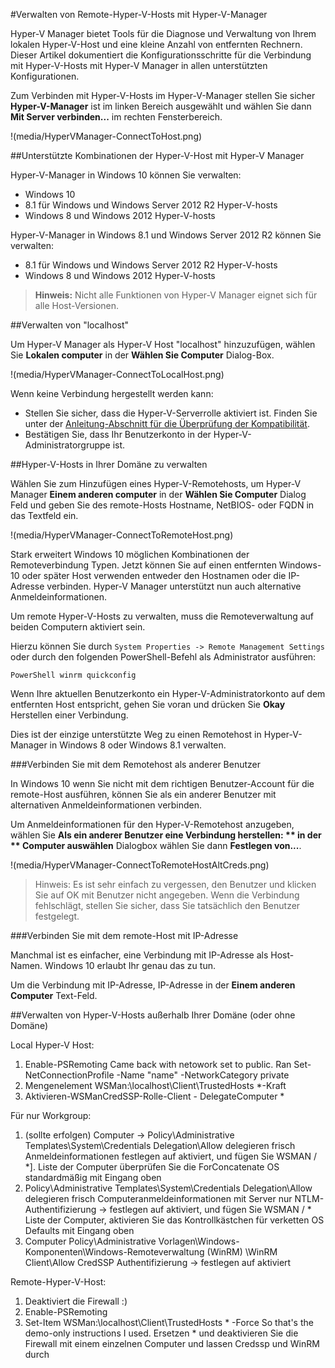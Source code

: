 #Verwalten von Remote-Hyper-V-Hosts mit Hyper-V-Manager

Hyper-V Manager bietet Tools für die Diagnose und Verwaltung von Ihrem lokalen Hyper-V-Host und eine kleine Anzahl von entfernten Rechnern.
Dieser Artikel dokumentiert die Konfigurationsschritte für die Verbindung mit Hyper-V-Hosts mit Hyper-V Manager in allen unterstützten Konfigurationen.

Zum Verbinden mit Hyper-V-Hosts im Hyper-V-Manager stellen Sie sicher **Hyper-V-Manager** ist im linken Bereich ausgewählt und wählen Sie dann **Mit Server verbinden...** im rechten Fensterbereich.

!(media/HyperVManager-ConnectToHost.png)

##Unterstützte Kombinationen der Hyper-V-Host mit Hyper-V Manager

Hyper-V-Manager in Windows 10 können Sie verwalten:

*   Windows 10
*   8.1 für Windows und Windows Server 2012 R2 Hyper-V-hosts
*   Windows 8 und Windows 2012 Hyper-V-hosts

Hyper-V-Manager in Windows 8.1 und Windows Server 2012 R2 können Sie verwalten:

*   8.1 für Windows und Windows Server 2012 R2 Hyper-V-hosts
*   Windows 8 und Windows 2012 Hyper-V-hosts

> **Hinweis:** Nicht alle Funktionen von Hyper-V Manager eignet sich für alle Host-Versionen.
> 

##Verwalten von "localhost"

Um Hyper-V Manager als Hyper-V Host "localhost" hinzuzufügen, wählen Sie **Lokalen computer** in der **Wählen Sie Computer** Dialog-Box.

!(media/HyperVManager-ConnectToLocalHost.png)

Wenn keine Verbindung hergestellt werden kann:

*   Stellen Sie sicher, dass die Hyper-V-Serverrolle aktiviert ist.
    Finden Sie unter der [Anleitung-Abschnitt für die Überprüfung der Kompatibilität](../quick_start/walkthrough_compatibility.md).
*   Bestätigen Sie, dass Ihr Benutzerkonto in der Hyper-V-Administratorgruppe ist.

##Hyper-V-Hosts in Ihrer Domäne zu verwalten

Wählen Sie zum Hinzufügen eines Hyper-V-Remotehosts, um Hyper-V Manager **Einem anderen computer** in der **Wählen Sie Computer** Dialog Feld und geben Sie des remote-Hosts Hostname, NetBIOS- oder FQDN in das Textfeld ein.

!(media/HyperVManager-ConnectToRemoteHost.png)

Stark erweitert Windows 10 möglichen Kombinationen der Remoteverbindung Typen.
Jetzt können Sie auf einen entfernten Windows-10 oder später Host verwenden entweder den Hostnamen oder die IP-Adresse verbinden.
Hyper-V Manager unterstützt nun auch alternative Anmeldeinformationen.

Um remote Hyper-V-Hosts zu verwalten, muss die Remoteverwaltung auf beiden Computern aktiviert sein.

Hierzu können Sie durch `System Properties -> Remote Management Settings` oder durch den folgenden PowerShell-Befehl als Administrator ausführen:  

` PowerShell
winrm quickconfig
`

Wenn Ihre aktuellen Benutzerkonto ein Hyper-V-Administratorkonto auf dem entfernten Host entspricht, gehen Sie voran und drücken Sie **Okay** Herstellen einer Verbindung.

Dies ist der einzige unterstützte Weg zu einen Remotehost in Hyper-V-Manager in Windows 8 oder Windows 8.1 verwalten.

###Verbinden Sie mit dem Remotehost als anderer Benutzer

In Windows 10 wenn Sie nicht mit dem richtigen Benutzer-Account für die remote-Host ausführen, können Sie als ein anderer Benutzer mit alternativen Anmeldeinformationen verbinden.

Um Anmeldeinformationen für den Hyper-V-Remotehost anzugeben, wählen Sie **Als ein anderer Benutzer eine Verbindung herstellen: ** in der ** Computer auswählen** Dialogbox wählen Sie dann **Festlegen von...**.

!(media/HyperVManager-ConnectToRemoteHostAltCreds.png)

> Hinweis: Es ist sehr einfach zu vergessen, den Benutzer und klicken Sie auf OK mit Benutzer nicht angegeben.
> Wenn die Verbindung fehlschlägt, stellen Sie sicher, dass Sie tatsächlich den Benutzer festgelegt.
> 

###Verbinden Sie mit dem remote-Host mit IP-Adresse

Manchmal ist es einfacher, eine Verbindung mit IP-Adresse als Host-Namen.
Windows 10 erlaubt Ihr genau das zu tun.

Um die Verbindung mit IP-Adresse, IP-Adresse in der **Einem anderen Computer** Text-Feld.

##Verwalten von Hyper-V-Hosts außerhalb Ihrer Domäne (oder ohne Domäne)

<!--Assuming this isn't done yet...again needs context.-->
Local Hyper-V Host:

1.  Enable-PSRemoting
    Came back with netowork set to public.
    Ran
    Set-NetConnectionProfile -Name "name" -NetworkCategory private
2.  Mengenelement WSMan:\localhost\Client\TrustedHosts *-Kraft
3.  Aktivieren-WSManCredSSP-Rolle-Client - DelegateComputer *

Für nur Workgroup:

1.  (sollte erfolgen) Computer → Policy\Administrative Templates\System\Credentials Delegation\Allow delegieren frisch Anmeldeinformationen festlegen auf aktiviert, und fügen Sie WSMAN / *].
    Liste der Computer überprüfen Sie die ForConcatenate OS standardmäßig mit Eingang oben
2.  Policy\Administrative Templates\System\Credentials Delegation\Allow delegieren frisch Computeranmeldeinformationen mit Server nur NTLM-Authentifizierung → festlegen auf aktiviert, und fügen Sie WSMAN / * Liste der Computer, aktivieren Sie das Kontrollkästchen für verketten OS Defaults mit Eingang oben
3.  Computer Policy\Administrative Vorlagen\Windows-Komponenten\Windows-Remoteverwaltung (WinRM) \WinRM Client\Allow CredSSP Authentifizierung → festlegen auf aktiviert

Remote-Hyper-V-Host:

1.  Deaktiviert die Firewall :)
2.  Enable-PSRemoting
3.  Set-Item WSMan:\localhost\Client\TrustedHosts * -Force
    So that's the demo-only instructions I used.
    Ersetzen * und deaktivieren Sie die Firewall mit einem einzelnen Computer und lassen Credssp und WinRM durch


